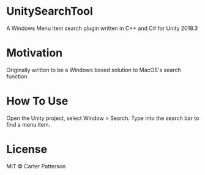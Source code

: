 # UnitySearchTool
 A Windows Menu Item search plugin written in C++ and C# for Unity 2018.3
 
 # Motivation
 Originally written to be a Windows based solution to MacOS's search function.
 
 # How To Use
 Open the Unity project, select Window > Search. Type into the search bar to find a menu item.
 
 # License
 MIT © Carter Patterson
